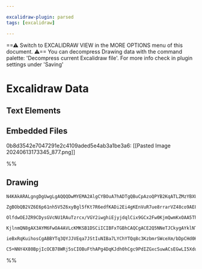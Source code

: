 ```yaml
---

excalidraw-plugin: parsed
tags: [excalidraw]

---
```

==⚠  Switch to EXCALIDRAW VIEW in the MORE OPTIONS menu of this document. ⚠== You can decompress Drawing data with the command palette: 'Decompress current Excalidraw file'. For more info check in plugin settings under 'Saving'


# Excalidraw Data
## Text Elements
## Embedded Files
0b8d3542e7047291e2c4109aded5e4ab3a1be3a6: [[Pasted Image 20240613173345_877.png]]

%%
## Drawing
```compressed-json
N4KAkARALgngDgUwgLgAQQQDwMYEMA2AlgCYBOuA7hADTgQBuCpAzoQPYB2KqATLZMzYBXUtiRoIACyhQ4zZAHoFAc0JRJQgEYA6bGwC2CgF7N6hbEcK4OCtptbErHALRY8RMpWdx8Q1TdIEfARcZgRmBShcZQUebTiAVho6IIR9BA4oZm4AbXAwUDAiiBJuCAA2CjYABgBhfAAVZgB1Z0wACXaAMQAWAE0e5mq+pH5i2EQywn1o0fzITG5nAEYA

ZgBObQB2VZ6E6p61nh5V5Z6xyBgl5fKt7R6edfKADi2Ei4gKEnVuR7ue8rrarVZ48co9AE8Z4fSQIQjKaTcVY8d7zCDWZTBbjVD7MKCkNgAawQtTY+DYpDK+OszDguECmWSRUgmlw2EJygJQg4xFJ5MpEmpHFp9IyUCZxQAZoR8PgAMqwLESQQeCUCfFEhDNb6SX64jXEhUwJXoFWlD5chEccLZNDLD5sOnYNRXO3Aj6c4RwACSxFtqByAF0PpLy

OlfdwOEJZR9CDysGVcNU1RAuTzrcx/VGY2iwghiEjyjdqlCix9GCx2Fw0KjmQwmKxOAA5ThibhbZZbEs8AFbWPMAAiqSg+e4koIYQ+mmEPIAosF0pks9H8B8hHBiLgRwW7R3nqcQTw1qtyh8iBxCZGV2e2OzR2hx/hJ7molAhP6IIgeXHlCnpcEIwkapNGeYhVgSB4EC7HotkeZYEB4bBDmqdZcGIfMEgQHpcE0VZcGWTQEDw8oU2YdxxADeYwHt

KjlnmQN8gAX3AYM6FwOA4AVLcKMKSB1DSCiICIBFxTGBhCAQCgACE2Q5NNeTJCkygAYklNT1IlCBsBEBkoG9Ed9AVAliT5JSJGU+DLLmYptNIXT9LSGT2U9bkFP5KlyGFOldM02z7IMroZXlRVBLNAsxL8sUHMMg0tR1PV8i0nSooMozNSNE0IDC3zksyaKACVhCtG1uBomzcr0gyAHknRdUr3USyK8oCzgoC6XB9BlV1UDKyAmsqtIulauVCCMC

ieBxRqKuihosCgABBYTq3QYJJVEqa7JStIuNIBa7LYChYTQq8c3KzbmrSWceXm/bDpCHd0HpAkqDEsiCVlAANJEElWV7sHe/A+iRFFtGqLtThRMSjDYAxuF4yB6AIIQKLoopGIi6aDMK1yMw/eTNM5EgRrGk7V0Swm3LM1B4YgKSyQeiBlNqdZmeZrouhTfKEGUaN6RU2cBwFgX2YgJiMfOqA0uJGqoCrZdTsgOBAjMYRmAAcVIInRoo7MyalMME

C5+NNY4X80BpjIcOCB78WRj5sCIOBuFthAPg4DqKJdh0hCgc9PdIZGxcSuwACsEGwLI5XduAAFk2HQq6rfvVBHzCcB0bof9wjh5jGKAA
```
%%